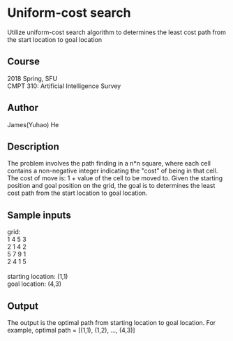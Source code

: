 # Uniform-cost search
Utilize uniform-cost search algorithm to determines the least cost path from the start location to goal location

## Course
<dt>2018 Spring, SFU</dt>
<dt>CMPT 310: Artificial Intelligence Survey</dt>

## Author
James(Yuhao) He

## Description
The problem involves the path finding in a n*n square, where each cell contains a non-negative integer indicating the "cost" of being in that cell. The cost of move is: 1 + value of the cell to be moved to. Given the starting position and goal position on the grid, the goal is to determines the least cost path from the start location to goal location. 

## Sample inputs
<dt>grid:</dt>
<dt>1   4   5   3</dt>
<dt>2   1   4   2</dt>
<dt>5   7   9   1</dt>
<dt>2   4   1   5</dt>
</br>
<dt>starting location: (1,1)</dt>
<dt>goal location: (4,3)</dt>

## Output
The output is the optimal path from starting location to goal location. For example, optimal path = [(1,1), (1,2), ..., (4,3)]

